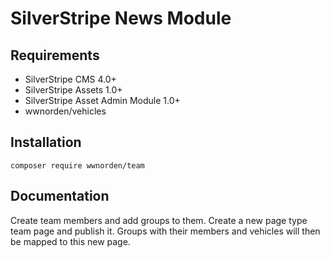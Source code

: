 # SilverStripe News Module

## Requirements

* SilverStripe CMS 4.0+
* SilverStripe Assets 1.0+
* SilverStripe Asset Admin Module 1.0+
* wwnorden/vehicles

## Installation

```
composer require wwnorden/team
```

## Documentation

Create team members and add groups to them.
Create a new page type team page and publish it. 
Groups with their members and vehicles will then be mapped to this new page.
 